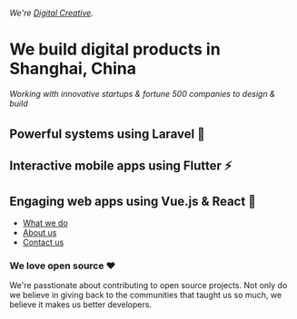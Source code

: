 ###### We're [Digital Creative](https://en.digitalcreative.cn/).

# We build digital products in Shanghai, China
###### Working with innovative startups & fortune 500 companies to design & build
## Powerful systems using Laravel 🚀
## Interactive mobile apps using Flutter ⚡
## Engaging web apps using Vue.js & React  👀

- [What we do](https://en.digitalcreative.cn/what-we-do/)
- [About us](https://en.digitalcreative.cn/about)
- [Contact us](https://en.digitalcreative.cn/contact)

### We love open source ❤️
We're passtionate about contributing to open source projects. Not only do we believe in giving back to the communities that taught us so much, we believe it makes us better developers. 


<!--

**Here are some ideas to get you started:**

🙋‍♀️ A short introduction - what is your organization all about?
🌈 Contribution guidelines - how can the community get involved?
👩‍💻 Useful resources - where can the community find your docs? Is there anything else the community should know?
🍿 Fun facts - what does your team eat for breakfast?
🧙 Remember, you can do mighty things with the power of [Markdown](https://docs.github.com/github/writing-on-github/getting-started-with-writing-and-formatting-on-github/basic-writing-and-formatting-syntax)
-->
